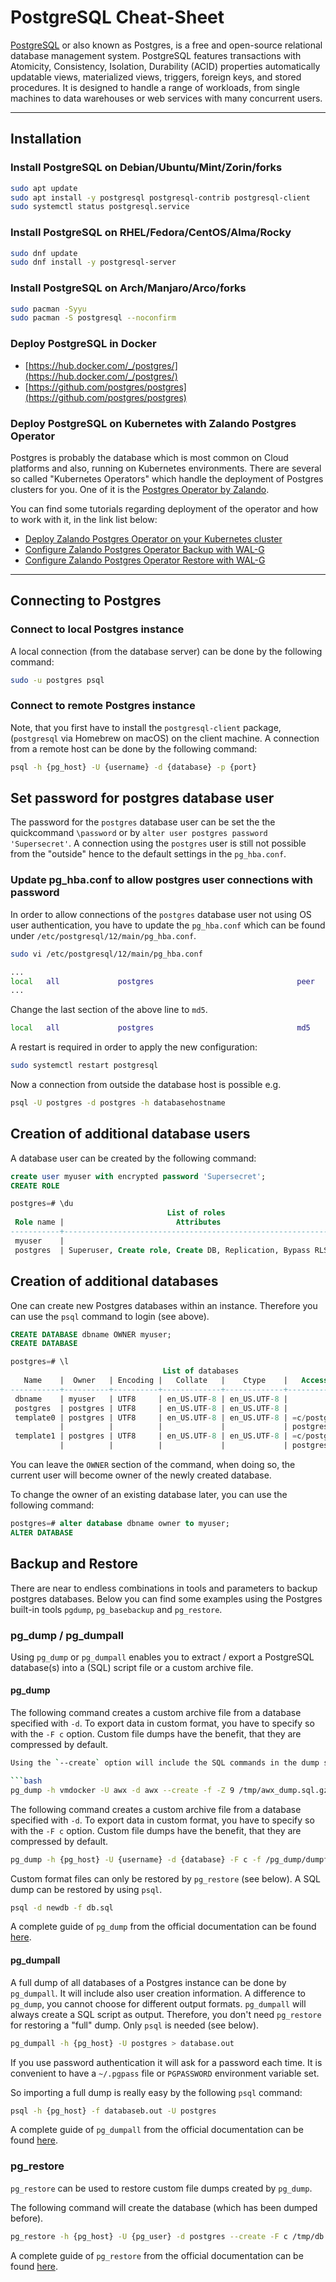 # PostgreSQL Cheat-Sheet

[PostgreSQL](https://www.postgresql.org/) or also known as Postgres, is a free and open-source relational database management system. PostgreSQL features transactions with Atomicity, Consistency, Isolation, Durability (ACID) properties automatically updatable views, materialized views, triggers, foreign keys, and stored procedures. It is designed to handle a range of workloads, from single machines to data warehouses or web services with many concurrent users.

---
## Installation

### Install PostgreSQL on Debian/Ubuntu/Mint/Zorin/forks

```bash
sudo apt update
sudo apt install -y postgresql postgresql-contrib postgresql-client
sudo systemctl status postgresql.service
```

### Install PostgreSQL on RHEL/Fedora/CentOS/Alma/Rocky

```bash
sudo dnf update
sudo dnf install -y postgresql-server
```

### Install PostgreSQL on Arch/Manjaro/Arco/forks

```bash
sudo pacman -Syyu
sudo pacman -S postgresql --noconfirm
```

### Deploy PostgreSQL in Docker
- [https://hub.docker.com/_/postgres/](https://hub.docker.com/_/postgres/)
- [https://github.com/postgres/postgres](https://github.com/postgres/postgres)
### Deploy PostgreSQL on Kubernetes with Zalando Postgres Operator

Postgres is probably the database which is most common on Cloud platforms and also, running on Kubernetes environments. There are several so called "Kubernetes Operators" which handle the deployment of Postgres clusters for you. One of it is the [Postgres Operator by Zalando](https://github.com/zalando/postgres-operator).

You can find some tutorials regarding deployment of the operator and how to work with it, in the link list below:

- [Deploy Zalando Postgres Operator on your Kubernetes cluster](https://thedatabaseme.de/2022/03/13/keep-the-elefants-in-line-deploy-zalando-operator-on-your-kubernetes-cluster/)
- [Configure Zalando Postgres Operator Backup with WAL-G](https://thedatabaseme.de/2022/03/26/backup-to-s3-configure-zalando-postgres-operator-backup-with-wal-g/)
- [Configure Zalando Postgres Operator Restore with WAL-G](https://thedatabaseme.de/2022/05/03/restore-and-clone-from-s3-configure-zalando-postgres-operator-restore-with-wal-g/)

---
## Connecting to Postgres

### Connect to local Postgres instance

A local connection (from the database server) can be done by the following command:

```sh
sudo -u postgres psql
```

### Connect to remote Postgres instance

Note, that you first have to install the `postgresql-client` package, (`postgresql` via Homebrew on macOS) on the client machine. A connection from a remote host can be done by the following command:

```sh
psql -h {pg_host} -U {username} -d {database} -p {port}
```


## Set password for postgres database user

The password for the `postgres` database user can be set the the quickcommand `\password` or by `alter user postgres password 'Supersecret'`. A connection using the `postgres` user is still not possible from the "outside" hence to the default settings in the `pg_hba.conf`.

### Update pg_hba.conf to allow postgres user connections with password

In order to allow connections of the `postgres` database user not using OS user authentication, you have to update the `pg_hba.conf` which can be found under `/etc/postgresql/12/main/pg_hba.conf`.

```sh
sudo vi /etc/postgresql/12/main/pg_hba.conf

...
local   all             postgres                                peer
...
```

Change the last section of the above line to `md5`.

```sh
local   all             postgres                                md5
```

A restart is required in order to apply the new configuration:

```sh
sudo systemctl restart postgresql
```

Now a connection from outside the database host is possible e.g.

```sh
psql -U postgres -d postgres -h databasehostname
```


## Creation of additional database users

A database user can be created by the following command:

```sql
create user myuser with encrypted password 'Supersecret';
CREATE ROLE

postgres=# \du
                                   List of roles
 Role name |                         Attributes                         | Member of
-----------+------------------------------------------------------------+-----------
 myuser    |                                                            | {}
 postgres  | Superuser, Create role, Create DB, Replication, Bypass RLS | {}
```

## Creation of additional databases

One can create new Postgres databases within an instance. Therefore you can use the `psql` command to login (see above).

```sql
CREATE DATABASE dbname OWNER myuser;
CREATE DATABASE

postgres=# \l
                                  List of databases
   Name    |  Owner   | Encoding |   Collate   |    Ctype    |   Access privileges
-----------+----------+----------+-------------+-------------+-----------------------
 dbname    | myuser   | UTF8     | en_US.UTF-8 | en_US.UTF-8 |
 postgres  | postgres | UTF8     | en_US.UTF-8 | en_US.UTF-8 |
 template0 | postgres | UTF8     | en_US.UTF-8 | en_US.UTF-8 | =c/postgres          +
           |          |          |             |             | postgres=CTc/postgres
 template1 | postgres | UTF8     | en_US.UTF-8 | en_US.UTF-8 | =c/postgres          +
           |          |          |             |             | postgres=CTc/postgres
```

You can leave the `OWNER` section of the command, when doing so, the current user will become owner of the newly created database.

To change the owner of an existing database later, you can use the following command:

```sql
postgres=# alter database dbname owner to myuser;
ALTER DATABASE
```

## Backup and Restore

There are near to endless combinations in tools and parameters to backup postgres databases. Below you can find some examples using the Postgres built-in tools `pgdump`, `pg_basebackup` and `pg_restore`.

### pg_dump / pg_dumpall

Using `pg_dump` or `pg_dumpall` enables you to extract / export a PostgreSQL database(s) into a (SQL) script file or a custom archive file.

#### pg_dump

The following command creates a custom archive file from a database specified with `-d`. To export data in custom format, you have to specify so with the `-F c` option. Custom file dumps have the benefit, that they are compressed by default.

```bash
Using the `--create` option will include the SQL commands in the dump script that will create the database before importing it later. The `-Z 9` option in this example compresses the SQL script created with the highest available compression rate (`0-9`).

```bash
pg_dump -h vmdocker -U awx -d awx --create -f -Z 9 /tmp/awx_dump.sql.gz
```

The following command creates a custom archive file from a database specified with `-d`. To export data in custom format, you have to specify so with the `-F c` option. Custom file dumps have the benefit, that they are compressed by default.

```bash
pg_dump -h {pg_host} -U {username} -d {database} -F c -f /pg_dump/dumpfile.dmp
```

Custom format files can only be restored by `pg_restore` (see below). A SQL dump can be restored by using `psql`.

```bash
psql -d newdb -f db.sql
```

A complete guide of `pg_dump` from the official documentation can be found [here](https://www.postgresql.org/docs/current/app-pgdump.html).

#### pg_dumpall

A full dump of all databases of a Postgres instance can be done by `pg_dumpall`. It will include also user creation information.
A difference to `pg_dump`, you cannot choose for different output formats. `pg_dumpall` will always create a SQL script as output. Therefore,
you don't need `pg_restore` for restoring a "full" dump. Only `psql` is needed (see below).

```bash
pg_dumpall -h {pg_host} -U postgres > database.out
```

If you use password authentication it will ask for a password each time. It is convenient to have a `~/.pgpass` file or `PGPASSWORD` environment variable set.

So importing a full dump is really easy by the following `psql` command:

```bash
psql -h {pg_host} -f databaseb.out -U postgres
```

A complete guide of `pg_dumpall` from the official documentation can be found [here](https://www.postgresql.org/docs/current/app-pg-dumpall.html).

### pg_restore

`pg_restore` can be used to restore custom file dumps created by `pg_dump`.

The following command will create the database (which has been dumped before).

```bash
pg_restore -h {pg_host} -U {pg_user} -d postgres --create -F c /tmp/db.dmp -v
```

A complete guide of `pg_restore` from the official documentation can be found [here](https://www.postgresql.org/docs/current/app-pgrestore.html).
